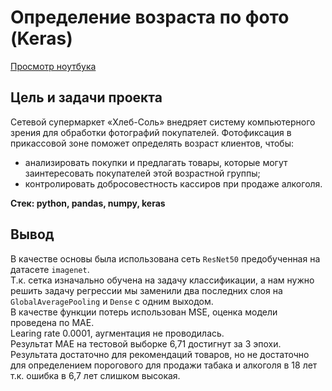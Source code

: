 # Определение возраста по фото (Keras)  
  
[Просмотр ноутбука](https://nbviewer.org/github/ootho/data_science/blob/main/yp_face_age_recognition_keras/face_age_recognition_keras.ipynb)  
  
## Цель и задачи проекта  
  
Сетевой супермаркет «Хлеб-Соль» внедряет систему компьютерного зрения для обработки фотографий покупателей. Фотофиксация в прикассовой зоне поможет определять возраст клиентов, чтобы:  
- анализировать покупки и предлагать товары, которые могут заинтересовать покупателей этой возрастной группы;  
- контролировать добросовестность кассиров при продаже алкоголя.  
    
**Стек: python, pandas, numpy, keras**
  
## Вывод  
  
В качестве основы была использована сеть `ResNet50` предобученная на датасете `imagenet`.  
Т.к. сетка изначально обучена на задачу классификации, а нам нужно решить задачу регрессии мы заменили два последних слоя на `GlobalAveragePooling` и `Dense` с одним выходом.  
В качестве функции потерь использован MSE, оценка модели проведена по MAE.  
Learing rate 0.0001, аугментация не проводилась.  
Результат МАЕ на тестовой выборке 6,71 достигнут за 3 эпохи. Результата достаточно для рекомендаций товаров, но не достаточно для определением порогового для продажи табака и алкоголя в 18 лет т.к. ошибка в 6,7 лет слишком высокая.  
